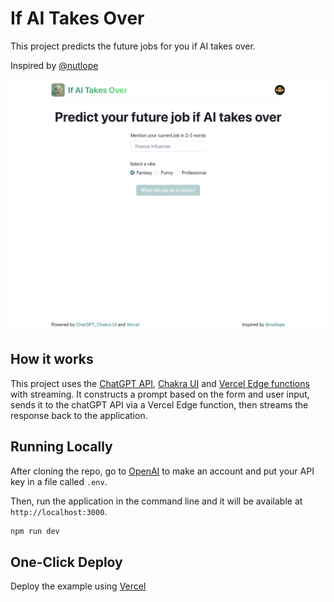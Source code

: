 # If AI Takes Over

This project predicts the future jobs for you if AI takes over.

Inspired by [@nutlope](https://twitter.com/nutlope)

![If AI Takes Over](./public/screenshot.png)

## How it works

This project uses the [ChatGPT API](https://openai.com/api/), [Chakra UI](https://chakra-ui.com/) and [Vercel Edge functions](https://vercel.com/features/edge-functions) with streaming. It constructs a prompt based on the form and user input, sends it to the chatGPT API via a Vercel Edge function, then streams the response back to the application.

## Running Locally

After cloning the repo, go to [OpenAI](https://beta.openai.com/account/api-keys) to make an account and put your API key in a file called `.env`.

Then, run the application in the command line and it will be available at `http://localhost:3000`.

```bash
npm run dev
```

## One-Click Deploy

Deploy the example using [Vercel](https://vercel.com?utm_source=github&utm_medium=readme&utm_campaign=vercel-examples)
